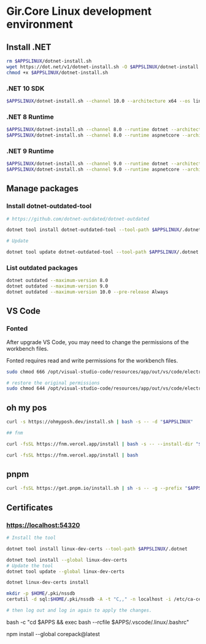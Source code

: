 # Gir.Core Linux development environment

## Install .NET

```bash
rm $APPSLINUX/dotnet-install.sh
wget https://dot.net/v1/dotnet-install.sh -O $APPSLINUX/dotnet-install.sh
chmod +x $APPSLINUX/dotnet-install.sh
```

### .NET 10 SDK

```bash
$APPSLINUX/dotnet-install.sh --channel 10.0 --architecture x64 --os linux --install-dir $APPSLINUX/.dotnet
```

### .NET 8 Runtime

```bash
$APPSLINUX/dotnet-install.sh --channel 8.0 --runtime dotnet --architecture x64 --os linux --install-dir $APPSLINUX/.dotnet
$APPSLINUX/dotnet-install.sh --channel 8.0 --runtime aspnetcore --architecture x64 --os linux --install-dir $APPSLINUX/.dotnet

```

### .NET 9 Runtime

```bash
$APPSLINUX/dotnet-install.sh --channel 9.0 --runtime dotnet --architecture x64 --os linux --install-dir $APPSLINUX/.dotnet
$APPSLINUX/dotnet-install.sh --channel 9.0 --runtime aspnetcore --architecture x64 --os linux --install-dir $APPSLINUX/.dotnet
```

## Manage packages

### Install dotnet-outdated-tool

```bash
# https://github.com/dotnet-outdated/dotnet-outdated

dotnet tool install dotnet-outdated-tool --tool-path $APPSLINUX/.dotnet

# Update

dotnet tool update dotnet-outdated-tool --tool-path $APPSLINUX/.dotnet
```

### List outdated packages

```bash
dotnet outdated --maximum-version 8.0
dotnet outdated --maximum-version 9.0
dotnet outdated --maximum-version 10.0 --pre-release Always

```

## VS Code

### Fonted

After upgrade VS Code, you may need to change the permissions of the workbench files.

Fonted requires read and write permissions for the workbench files.

```bash
sudo chmod 666 /opt/visual-studio-code/resources/app/out/vs/code/electron-sandbox/workbench/*

# restore the original permissions
sudo chmod 644 /opt/visual-studio-code/resources/app/out/vs/code/electron-sandbox/workbench/*
```

## oh my pos

```bash
curl -s https://ohmyposh.dev/install.sh | bash -s -- -d "$APPSLINUX"

## fnm

curl -fsSL https://fnm.vercel.app/install | bash -s -- --install-dir "$APPSLINUX/.local/fnm" --skip-shell

curl -fsSL https://fnm.vercel.app/install | bash
```

## pnpm

```bash
curl -fsSL https://get.pnpm.io/install.sh | sh -s -- -g --prefix "$APPSLINUX/.local/pnpm"
```

## Certificates

### <https://localhost:54320>

```bash
# Install the tool

dotnet tool install linux-dev-certs --tool-path $APPSLINUX/.dotnet

dotnet tool install --global linux-dev-certs
# Update the tool
dotnet tool update --global linux-dev-certs

dotnet linux-dev-certs install

mkdir -p $HOME/.pki/nssdb
certutil -d sql:$HOME/.pki/nssdb -A -t "C,," -n localhost -i /etc/ca-certificates/trust-source/anchors/aspnet-dev-$USER.crt

# then log out and log in again to apply the changes.
```

bash -c "cd $APPS && exec bash --rcfile $APPS/.vscode/.linux/.bashrc"

npm install --global corepack@latest
